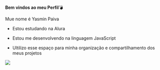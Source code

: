 **Bem vindos ao meu Perfil**💣

Mue nome é Yasmin Paiva

- Estou estudando na Alura

- Estou me desenvolvendo na linguagem JavaScript

- Ultilizo esse espaço para minha organização e compartilhamento dos meus projetos

![](https://media1.tenor.com/m/BctLycZu2rEAAAAC/ian-somerhalder-actor.gif)
